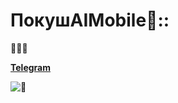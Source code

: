 # ПокушAIMobile🍴::

🐷🐷🐷

**[Telegram](https://t.me/three_pigs_inc)**

![🐷](https://media.tenor.com/7ff5OrVFqXYAAAAC/pig-work.gif)
